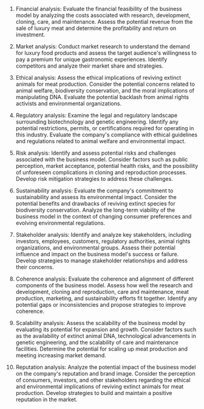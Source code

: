   1. Financial analysis: 
 	Evaluate the financial feasibility of the business model by analyzing the costs associated with research, development, cloning, care, and maintenance.
 	Assess the potential revenue from the sale of luxury meat and determine the profitability and return on investment.
   
2. Market analysis: 
 	Conduct market research to understand the demand for luxury food products and assess the target audience's willingness to pay a premium for unique gastronomic experiences.
 	Identify competitors and analyze their market share and strategies.
   
3. Ethical analysis: 
 	Assess the ethical implications of reviving extinct animals for meat production.
 	Consider the potential concerns related to animal welfare, biodiversity conservation, and the moral implications of manipulating DNA.
 	Evaluate the potential backlash from animal rights activists and environmental organizations.
   
4. Regulatory analysis: 
 	Examine the legal and regulatory landscape surrounding biotechnology and genetic engineering.
 	Identify any potential restrictions, permits, or certifications required for operating in this industry.
 	Evaluate the company's compliance with ethical guidelines and regulations related to animal welfare and environmental impact.
   
5. Risk analysis: 
 	Identify and assess potential risks and challenges associated with the business model.
 	Consider factors such as public perception, market acceptance, potential health risks, and the possibility of unforeseen complications in cloning and reproduction processes.
 	Develop risk mitigation strategies to address these challenges.
   
6. Sustainability analysis: 
 	Evaluate the company's commitment to sustainability and assess its environmental impact.
 	Consider the potential benefits and drawbacks of reviving extinct species for biodiversity conservation.
 	Analyze the long-term viability of the business model in the context of changing consumer preferences and evolving environmental regulations.
   
7. Stakeholder analysis: 
 	Identify and analyze key stakeholders, including investors, employees, customers, regulatory authorities, animal rights organizations, and environmental groups.
 	Assess their potential influence and impact on the business model's success or failure.
 	Develop strategies to manage stakeholder relationships and address their concerns.
   
8. Coherence analysis: 
 	Evaluate the coherence and alignment of different components of the business model.
 	Assess how well the research and development, cloning and reproduction, care and maintenance, meat production, marketing, and sustainability efforts fit together.
 	Identify any potential gaps or inconsistencies and propose strategies to improve coherence.
   
9. Scalability analysis: 
 	Assess the scalability of the business model by evaluating its potential for expansion and growth.
 	Consider factors such as the availability of extinct animal DNA, technological advancements in genetic engineering, and the scalability of care and maintenance facilities.
 	Determine the potential for scaling up meat production and meeting increasing market demand.
   
10. Reputation analysis: 
  	Analyze the potential impact of the business model on the company's reputation and brand image.
  	Consider the perception of consumers, investors, and other stakeholders regarding the ethical and environmental implications of reviving extinct animals for meat production.
  	Develop strategies to build and maintain a positive reputation in the market.

